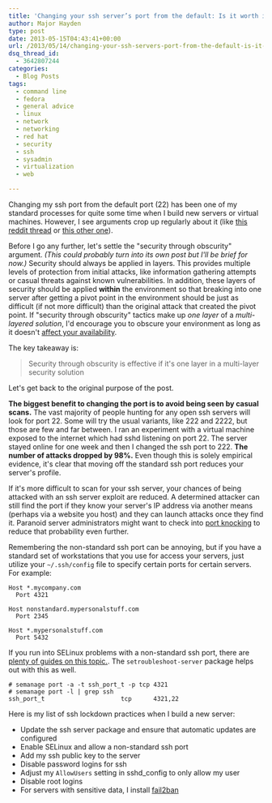 ```yaml
---
title: 'Changing your ssh server’s port from the default: Is it worth it?'
author: Major Hayden
type: post
date: 2013-05-15T04:43:41+00:00
url: /2013/05/14/changing-your-ssh-servers-port-from-the-default-is-it-worth-it/
dsq_thread_id:
  - 3642807244
categories:
  - Blog Posts
tags:
  - command line
  - fedora
  - general advice
  - linux
  - network
  - networking
  - red hat
  - security
  - ssh
  - sysadmin
  - virtualization
  - web

---
```

Changing my ssh port from the default port (22) has been one of my standard processes for quite some time when I build new servers or virtual machines. However, I see arguments crop up regularly about it (like [this reddit thread][1] or [this other one][2]).

Before I go any further, let's settle the "security through obscurity" argument. _(This could probably turn into its own post but I'll be brief for now.)_ Security should always be applied in layers. This provides multiple levels of protection from initial attacks, like information gathering attempts or casual threats against known vulnerabilities. In addition, these layers of security should be applied **within** the environment so that breaking into one server after getting a pivot point in the environment should be just as difficult (if not more difficult) than the original attack that created the pivot point. If "security through obscurity" tactics make up _one layer_ of a _multi-layered solution_, I'd encourage you to obscure your environment as long as it doesn't [affect your availability][3].

The key takeaway is:

> Security through obscurity is effective if it's one layer in a multi-layer security solution

Let's get back to the original purpose of the post.

**The biggest benefit to changing the port is to avoid being seen by casual scans.** The vast majority of people hunting for any open ssh servers will look for port 22. Some will try the usual variants, like 222 and 2222, but those are few and far between. I ran an experiment with a virtual machine exposed to the internet which had sshd listening on port 22. The server stayed online for one week and then I changed the ssh port to 222. **The number of attacks dropped by 98%.** Even though this is solely empirical evidence, it's clear that moving off the standard ssh port reduces your server's profile.

If it's more difficult to scan for your ssh server, your chances of being attacked with an ssh server exploit are reduced. A determined attacker can still find the port if they know your server's IP address via another means (perhaps via a website you host) and they can launch attacks once they find it. Paranoid server administrators might want to check into [port knocking][4] to reduce that probability even further.

Remembering the non-standard ssh port can be annoying, but if you have a standard set of workstations that you use for access your servers, just utilize your `~/.ssh/config` file to specify certain ports for certain servers. For example:

```
Host *.mycompany.com
  Port 4321

Host nonstandard.mypersonalstuff.com
  Port 2345

Host *.mypersonalstuff.com
  Port 5432
```


If you run into SELinux problems with a non-standard ssh port, there are [plenty of guides on this topic.][5]. The `setroubleshoot-server` package helps out with this as well.

```
# semanage port -a -t ssh_port_t -p tcp 4321
# semanage port -l | grep ssh
ssh_port_t                     tcp      4321,22
```


Here is my list of ssh lockdown practices when I build a new server:

  * Update the ssh server package and ensure that automatic updates are configured
  * Enable SELinux and allow a non-standard ssh port
  * Add my ssh public key to the server
  * Disable password logins for ssh
  * Adjust my `AllowUsers` setting in sshd_config to only allow my user
  * Disable root logins
  * For servers with sensitive data, I install [fail2ban][6]

 [1]: http://redd.it/1ebe0d
 [2]: http://redd.it/fnz1h
 [3]: http://security.blogoverflow.com/2012/08/confidentiality-integrity-availability-the-three-components-of-the-cia-triad/
 [4]: https://wiki.archlinux.org/index.php/Port_Knocking
 [5]: /2011/09/15/receive-e-mail-reports-for-selinux-avc-denials/
 [6]: http://www.fail2ban.org/
